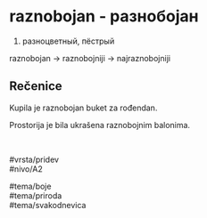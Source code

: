 # raznobojan - разнобојан

1. разноцветный, пёстрый

raznobojan -> raznobojniji -> najraznobojniji

## Rečenice

Kupila je raznobojan buket za rođendan.

Prostorija je bila ukrašena raznobojnim balonima.

<br>

#vrsta/pridev  
#nivo/A2  

#tema/boje  
#tema/priroda  
#tema/svakodnevica  
